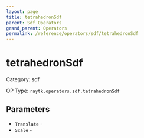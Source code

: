 ```yaml
---
layout: page
title: tetrahedronSdf
parent: Sdf Operators
grand_parent: Operators
permalink: /reference/operators/sdf/tetrahedronSdf
---
```


# tetrahedronSdf



Category: sdf

OP Type: `raytk.operators.sdf.tetrahedronSdf`

## Parameters

* `Translate` - 
* `Scale` -
